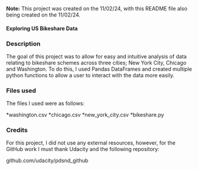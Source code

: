 
**Note:** This project was created on the 11/02/24, with this README file also being created on the 11/02/24.

#### Exploring US Bikeshare Data

### Description
The goal of this project was to allow for easy and intuitive analysis of data relating to bikeshare schemes across three cities; New York City, Chicago and Washington. To do this, I used Pandas DataFrames and created multiple python functions to allow a user to interact with the data more easily.

### Files used
The files I used were as follows:

*washington.csv
*chicago.csv
*new_york_city.csv
*bikeshare.py

### Credits
For this project, I did not use any external resources, however, for the GitHub work I must thank Udacity and the following repository:

github.com/udacity/pdsnd_github

